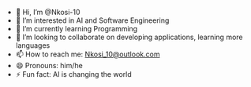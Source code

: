 - 👋 Hi, I’m @Nkosi-10
- 👀 I’m interested in AI and Software Engineering
- 🌱 I’m currently learning Programming
- 💞️ I’m looking to collaborate on developing applications, learning more languages 
- 📫 How to reach me: Nkosi_10@outlook.com
- 😄 Pronouns: him/he
- ⚡ Fun fact: AI is changing the world

<!---
Nkosi-10/Nkosi-10 is a ✨ special ✨ repository because its `README.md` (this file) appears on your GitHub profile.
You can click the Preview link to take a look at your changes.
--->
